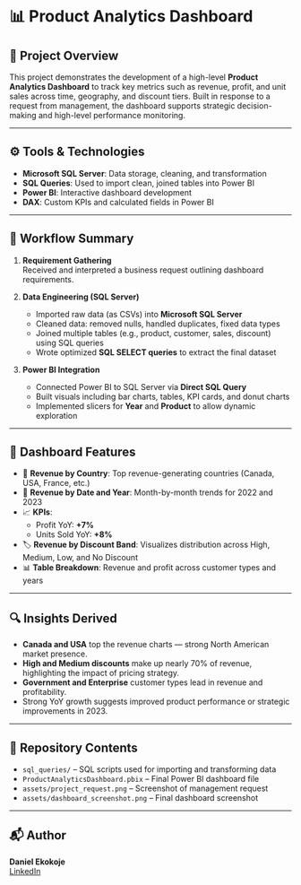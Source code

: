 
# 📊 Product Analytics Dashboard

## 📝 Project Overview

This project demonstrates the development of a high-level **Product Analytics Dashboard** to track key metrics such as revenue, profit, and unit sales across time, geography, and discount tiers. Built in response to a request from management, the dashboard supports strategic decision-making and high-level performance monitoring.

---

## ⚙️ Tools & Technologies

- **Microsoft SQL Server**: Data storage, cleaning, and transformation  
- **SQL Queries**: Used to import clean, joined tables into Power BI  
- **Power BI**: Interactive dashboard development  
- **DAX**: Custom KPIs and calculated fields in Power BI  

---

## 🔄 Workflow Summary

1. **Requirement Gathering**  
   Received and interpreted a business request outlining dashboard requirements.

2. **Data Engineering (SQL Server)**  
   - Imported raw data (as CSVs) into **Microsoft SQL Server**  
   - Cleaned data: removed nulls, handled duplicates, fixed data types  
   - Joined multiple tables (e.g., product, customer, sales, discount) using SQL queries  
   - Wrote optimized **SQL SELECT queries** to extract the final dataset  

3. **Power BI Integration**  
   - Connected Power BI to SQL Server via **Direct SQL Query**  
   - Built visuals including bar charts, tables, KPI cards, and donut charts  
   - Implemented slicers for **Year** and **Product** to allow dynamic exploration  

---

## 📌 Dashboard Features

- 📍 **Revenue by Country**: Top revenue-generating countries (Canada, USA, France, etc.)
- 📆 **Revenue by Date and Year**: Month-by-month trends for 2022 and 2023
- 📈 **KPIs**:
  - Profit YoY: **+7%**  
  - Units Sold YoY: **+8%**
- 🏷️ **Revenue by Discount Band**: Visualizes distribution across High, Medium, Low, and No Discount
- 📊 **Table Breakdown**: Revenue and profit across customer types and years

---

## 🔍 Insights Derived

- **Canada and USA** top the revenue charts — strong North American market presence.
- **High and Medium discounts** make up nearly 70% of revenue, highlighting the impact of pricing strategy.
- **Government and Enterprise** customer types lead in revenue and profitability.
- Strong YoY growth suggests improved product performance or strategic improvements in 2023.

---

## 📂 Repository Contents

- `sql_queries/` – SQL scripts used for importing and transforming data  
- `ProductAnalyticsDashboard.pbix` – Final Power BI dashboard file  
- `assets/project_request.png` – Screenshot of management request  
- `assets/dashboard_screenshot.png` – Final dashboard screenshot  

---

## 📬 Author

**Daniel Ekokoje**  
[LinkedIn](https://www.linkedin.com/in/daniel-ekokoje-099576301)
